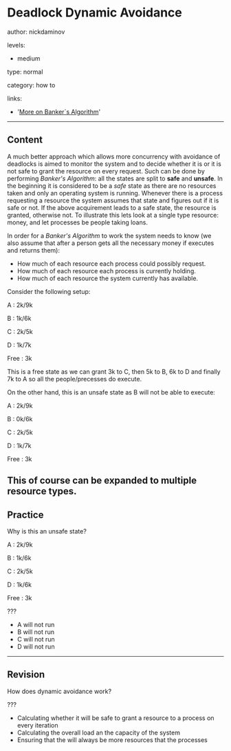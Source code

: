 # Deadlock Dynamic Avoidance
author: nickdaminov

levels:

  - medium

type: normal

category: how to

links:

  - '[More on Banker`s Algorithm](https://en.wikipedia.org/wiki/Banker%27s_algorithm)'

---
## Content

A much better approach which allows more concurrency with avoidance of deadlocks is aimed to monitor the system and to decide whether it is or it is not safe to grant the resource on every request. Such can be done by performing *Banker's Algorithm*: all the states are split to **safe** and **unsafe**. In the beginning it is considered to be a *safe* state as there are no resources taken and only an operating system is running. Whenever there is a process requesting a resource the system assumes that state and figures out if it is safe or not. If the above acquirement leads to a safe state, the resource is granted, otherwise not. To illustrate this lets look at a single type resource: money, and let processes be people taking loans.

In order for a *Banker's Algorithm* to work the system needs to know (we also assume that after a person gets all the necessary money if executes and returns them):
 - How much of each resource each process could possibly request.
 - How much of each resource each process is currently holding.
 - How much of each resource the system currently has available.

Consider the following setup:

A : 2k/9k

B : 1k/6k

C : 2k/5k

D : 1k/7k

Free : 3k

This is a free state as we can grant 3k to C, then 5k to B, 6k to D and finally 7k to A so all the people/precesses do execute.

On the other hand, this is an unsafe state as B will not be able to execute:

A : 2k/9k

B : 0k/6k

C : 2k/5k

D : 1k/7k

Free : 3k

This of course can be expanded to multiple resource types.
---
## Practice

Why is this an unsafe state?

 A : 2k/9k

 B : 1k/6k

 C : 2k/5k

 D : 1k/6k

 Free : 3k

???


* A will not run
* B will not run
* C will not run
* D will not run

---
## Revision

How does dynamic avoidance work?

???

* Calculating whether it will be safe to grant a resource to a process on every iteration
* Calculating the overall load an the capacity of the system
* Ensuring that the will always be more resources that the processes
